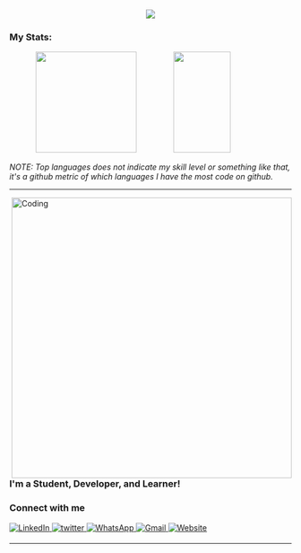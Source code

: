 <h1 align="center">
  <img src="https://readme-typing-svg.herokuapp.com/?lines=Hello+viewer!;I'm+Priyansh;Have+a+great+day;&center=true&size=35">
</h1>

### My Stats:

<p align="center">
	
<img height="180em" src="https://github-readme-stats.vercel.app/api/top-langs/?username=priyansh17&theme=github_dark&hide_border=true&date_format=M%20j%5B%2C%20Y%5D&hide=javascript,css&exclude_repo=KNN-Image-Classification&show_icons=true&hide_border=true&layout=compact&langs_count=8"/>

<img height="180em" src="https://github-readme-streak-stats.herokuapp.com/?user=priyansh17&theme=react&background=0d1117&hide_border=true&date_format=M%20j%5B%2C%20Y%5D&count_private=true" width="45%" />
</p>

*NOTE: Top languages does not indicate my skill level or something like that, it's a github metric of which languages I have the most code on github.*

---

<img align="right" width="500" src="https://thumbs.dreamstime.com/b/coding-wallpaper-ai-robot-algorithms-future-warfare-cyber-attack-concept-155190388.jpg" alt="Coding">

### I'm a Student, Developer, and Learner!

###  Connect with me 

<p align="left">
<a href="https://www.linkedin.com/in/priyansh-choudhary-33815161/" target="_blank">
<img alt="LinkedIn" src="https://img.shields.io/badge/linkedin%20-%230077B5.svg?&style=for-the-badge&logo=linkedin&logoColor=white"/>
</a>
<a href="https://twitter.com/Priyansh1706" target="_blank">
<img src=https://img.shields.io/badge/twitter-%2300acee.svg?&style=for-the-badge&logo=twitter&logoColor=white alt=twitter style="margin-bottom: 5px;" />
</a>
<a href="https://api.whatsapp.com/send?phone=8309864427">
<img alt="WhatsApp" src="https://img.shields.io/badge/WhatsApp-4FCE5D?style=for-the-badge&logo=WhatsApp&logoColor=white" />
</a>
<a href="mailto:im1706@gmail.com">
<img alt="Gmail" src="https://img.shields.io/badge/Gmail-D14836?style=for-the-badge&logo=gmail&logoColor=white" />
</a>
<a href="https://priyansh17.github.io/portfolio/">
  <img alt="Website" src="https://img.shields.io/badge/Portfolio-000000%7D?style=for-the-badge&logo=biolink&logoColor=white" />
</a>
</p> 

---

[twitter]: https://twitter.com/Priyansh1706
[youtube]: https://www.youtube.com/c/NotPriyansh
[instagram]: https://www.instagram.com/iamnotpriyansh_/
[linkedin]: https://www.linkedin.com/in/priyansh-choudhary-33815161/
